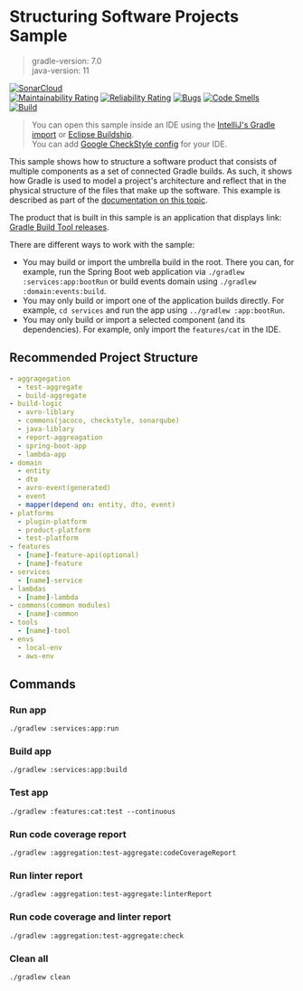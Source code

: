 # Structuring Software Projects Sample
> gradle-version: 7.0  
> java-version: 11

[![SonarCloud](https://sonarcloud.io/images/project_badges/sonarcloud-orange.svg)](https://sonarcloud.io/dashboard?id=srcmaxim-gradle-example)  
[![Maintainability Rating](https://sonarcloud.io/api/project_badges/measure?project=srcmaxim-gradle-example&metric=sqale_rating)](https://sonarcloud.io/dashboard?id=srcmaxim-gradle-example)
[![Reliability Rating](https://sonarcloud.io/api/project_badges/measure?project=srcmaxim-gradle-example&metric=reliability_rating)](https://sonarcloud.io/dashboard?id=srcmaxim-gradle-example)
[![Bugs](https://sonarcloud.io/api/project_badges/measure?project=srcmaxim-gradle-example&metric=bugs)](https://sonarcloud.io/dashboard?id=srcmaxim-gradle-example)
[![Code Smells](https://sonarcloud.io/api/project_badges/measure?project=srcmaxim-gradle-example&metric=code_smells)](https://sonarcloud.io/dashboard?id=srcmaxim-gradle-example)  
[![Build](https://github.com/srcmaxim/gradle-example/actions/workflows/build.yml/badge.svg)](https://github.com/srcmaxim/gradle-example/actions/workflows/build.yml)

> You can open this sample inside an IDE using the [IntelliJ's Gradle import](https://www.jetbrains.com/help/idea/gradle.html#gradle_import_project_start) or [Eclipse Buildship](https://projects.eclipse.org/projects/tools.buildship).  
> You can add [Google CheckStyle config](build-logic/commons/src/main/resources/StyleSources.md) for your IDE.

This sample shows how to structure a software product that consists of multiple components as a set of connected Gradle builds.
As such, it shows how Gradle is used to model a project's architecture and reflect that in the physical structure of the files that make up the software.
This example is described as part of the [documentation on this topic](https://docs.gradle.org/7.0/userguide/structuring_software_products.html).

The product that is built in this sample is an application that displays link: [Gradle Build Tool releases](https://gradle.org/releases/).

There are different ways to work with the sample:

- You may build or import the umbrella build in the root.
  There you can, for example, run the Spring Boot web application via `./gradlew :services:app:bootRun` or build events domain using `./gradlew :domain:events:build`.
- You may only build or import one of the application builds directly.
  For example, `cd services` and run the app using  `../gradlew :app:bootRun`.
- You may only build or import a selected component (and its dependencies).
  For example, only import the `features/cat` in the IDE.

## Recommended Project Structure

```yml
- aggragegation
  - test-aggregate
  - build-aggregate
- build-logic
  - avro-liblary
  - commons(jacoco, checkstyle, sonarqube)
  - java-liblary
  - report-aggreagation
  - spring-boot-app
  - lambda-app
- domain
  - entity
  - dto
  - avro-event(generated)
  - event
  - mapper(depend on: entity, dto, event)
- platforms
  - plugin-platform
  - product-platform
  - test-platform
- features
  - [name]-feature-api(optional)
  - [name]-feature
- services
  - [name]-service
- lambdas
  - [name]-lambda
- commons(common modules)
  - [name]-common
- tools
  - [name]-tool
- envs
  - local-env
  - aws-env
```

## Commands

### Run app
`./gradlew :services:app:run`

### Build app
`./gradlew :services:app:build`

### Test app
`./gradlew :features:cat:test --continuous`

### Run code coverage report
`./gradlew :aggregation:test-aggregate:codeCoverageReport`

### Run linter report
`./gradlew :aggregation:test-aggregate:linterReport`


### Run code coverage and linter report
`./gradlew :aggregation:test-aggregate:check`

### Clean all
`./gradlew clean`
